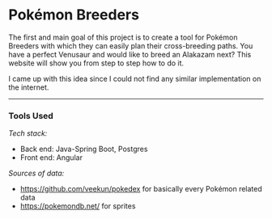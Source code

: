# Pokémon Breeders

The first and main goal of this project is to create a tool for Pokémon Breeders with which they can easily plan their cross-breeding paths.
You have a perfect Venusaur and would like to breed an Alakazam next? This website will show you from step to step how to do it.

I came up with this idea since I could not find any similar implementation on the internet.

---

### Tools Used
*Tech stack:*
- Back end: Java-Spring Boot, Postgres
- Front end: Angular

*Sources of data:*
- https://github.com/veekun/pokedex for basically every Pokémon related data
- https://pokemondb.net/ for sprites

